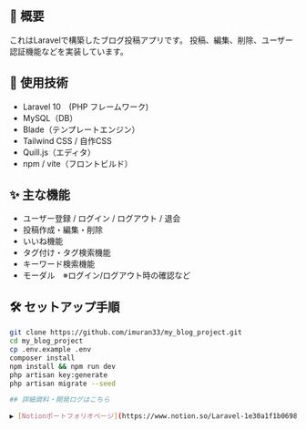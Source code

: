 ## 📌 概要
これはLaravelで構築したブログ投稿アプリです。
投稿、編集、削除、ユーザー認証機能などを実装しています。

## 🔧 使用技術
- Laravel 10　(PHP フレームワーク)
- MySQL（DB）
- Blade（テンプレートエンジン）
- Tailwind CSS / 自作CSS
- Quill.js（エディタ）
- npm / vite（フロントビルド）

## ✨ 主な機能
- ユーザー登録 / ログイン / ログアウト / 退会
- 投稿作成・編集・削除
- いいね機能
- タグ付け・タグ検索機能
- キーワード検索機能
- モーダル　※ログイン/ログアウト時の確認など

## 🛠️ セットアップ手順
```bash
git clone https://github.com/imuran33/my_blog_project.git
cd my_blog_project
cp .env.example .env
composer install
npm install && npm run dev
php artisan key:generate
php artisan migrate --seed

## 詳細資料・開発ログはこちら

▶ [Notionポートフォリオページ](https://www.notion.so/Laravel-1e30a1f1b06980af9a7dc64468676b80)

